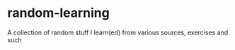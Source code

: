 # random-learning
A collection of random stuff I learn(ed) from various sources, exercises and such
